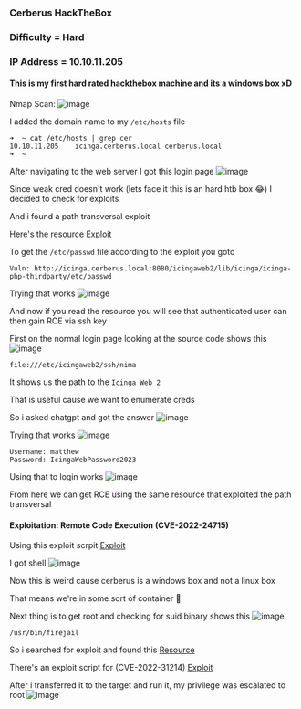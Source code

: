 <h3> Cerberus HackTheBox </h3>

### Difficulty = Hard

### IP Address = 10.10.11.205

#### This is my first hard rated hackthebox machine and its a windows box xD

Nmap Scan:
![image](https://user-images.githubusercontent.com/127159644/227714366-b69f0657-52ca-4fc5-b305-2f3da790d02d.png)

I added the domain name to my `/etc/hosts` file

```
➜  ~ cat /etc/hosts | grep cer
10.10.11.205    icinga.cerberus.local cerberus.local
➜  ~ 
```

After navigating to the web server I got this login page
![image](https://user-images.githubusercontent.com/127159644/227714514-c5dd3dc0-be36-4dc9-b8dc-03615a144e83.png)

Since weak cred doesn't work (lets face it this is an hard htb box 😂) I decided to check for exploits

And i found a path transversal exploit

Here's the resource [Exploit](https://www.sonarsource.com/blog/path-traversal-vulnerabilities-in-icinga-web/)

To get the `/etc/passwd` file according to the exploit you goto

```
Vuln: http://icinga.cerberus.local:8080/icingaweb2/lib/icinga/icinga-php-thirdparty/etc/passwd
```

Trying that works
![image](https://user-images.githubusercontent.com/127159644/227714671-da582c0f-4cab-4f48-abeb-5e79c1b2839a.png)

And now if you read the resource you will see that authenticated user can then gain RCE via ssh key

First on the normal login page looking at the source code shows this
![image](https://user-images.githubusercontent.com/127159644/227714915-e0a99cbb-6f70-4034-a54a-df36067011a4.png)

```
file:///etc/icingaweb2/ssh/nima
```

It shows us the path to the `Icinga Web 2` 

That is useful cause we want to enumerate creds

So i asked chatgpt and got the answer
![image](https://user-images.githubusercontent.com/127159644/227715278-9ee180a5-8746-494e-ac21-72b053213df1.png)

Trying that works
![image](https://user-images.githubusercontent.com/127159644/227715327-c72c1305-3955-422e-8e98-8728ed152669.png)

```
Username: matthew
Password: IcingaWebPassword2023
```

Using that to login works
![image](https://user-images.githubusercontent.com/127159644/227715398-130e54c1-1494-497b-8c22-f55e8dae793f.png)

From here we can get RCE using the same resource that exploited the path transversal

#### Exploitation: Remote Code Execution (CVE-2022-24715)

Using this exploit scrpit [Exploit](https://github.com/JacobEbben/CVE-2022-24715/blob/main/exploit.py)

I got shell
![image](https://user-images.githubusercontent.com/127159644/227747439-4c75a59c-8f97-4b7c-a2c7-59662defba6b.png)

Now this is weird cause cerberus is a windows box and not a linux box 

That means we're in some sort of container 🤔

Next thing is to get root and checking for suid binary shows this
![image](https://user-images.githubusercontent.com/127159644/227747986-0d824e24-6530-4251-8c57-05c5c6750d8a.png)

```
/usr/bin/firejail
```

So i searched for exploit and found this [Resource](https://www.openwall.com/lists/oss-security/2022/06/08/10)

There's an exploit script for (CVE-2022-31214) [Exploit](https://seclists.org/oss-sec/2022/q2/att-188/firejoin_py)

After i transferred it to the target and run it, my privilege was escalated to root
![image](https://user-images.githubusercontent.com/127159644/227748283-8094b1ee-e287-4a56-8070-63a9f633fe1d.png)

